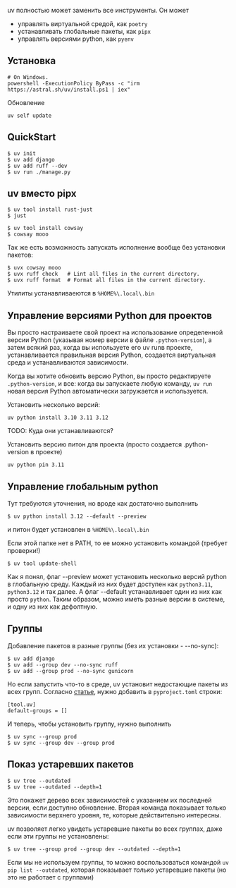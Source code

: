 uv полностью может заменить все инструменты. Он может

- управлять виртуальной средой, как `poetry`
- устанавливать глобальные пакеты, как `pipx`
- управлять версиями python, как `pyenv`

Установка
----------------

    # On Windows.
    powershell -ExecutionPolicy ByPass -c "irm https://astral.sh/uv/install.ps1 | iex"

Обновление

    uv self update


QuickStart
-----------------
    
    $ uv init
    $ uv add django
    $ uv add ruff --dev
    $ uv run ./manage.py

uv вместо pipx
-------------------

    $ uv tool install rust-just
    $ just
    
    $ uv tool install cowsay
    $ cowsay mooo

Так же есть возможность запускать исполнение вообще без установки пакетов:

    $ uvx cowsay mooo
    $ uvx ruff check   # Lint all files in the current directory.
    $ uvx ruff format  # Format all files in the current directory.

Утилиты устанавливаеются в `%HOME%\.local\.bin`

Управление версиями Python для проектов
-----------------

Вы просто настраиваете свой проект на использование определенной версии Python (указывая номер версии в файле `.python-version`), а затем всякий раз, когда вы используете его uv runв проекте, устанавливается правильная версия Python, создается виртуальная среда и устанавливаются зависимости. 

Когда вы хотите обновить версию Python, вы просто редактируете `.python-version`, и все: когда вы запускаете любую команду, `uv run` новая версия Python автоматически загружается и используется.

Установить несколько версий:

    uv python install 3.10 3.11 3.12

TODO: Куда они устанавливаются?

Установить версию питон для проекта (просто создается .python-version в проекте)

    uv python pin 3.11

Управление глобальным python
----------------------------------

Тут требуются уточнения, но вроде как достаточно выполнить

    $ uv python install 3.12 --default --preview

и питон будет установлен в `%HOME%\.local\.bin`

Если этой папке нет в PATH, то ее можно установить командой (требует проверки!)

    $ uv tool update-shell

Как я понял, флаг --preview может установить несколько версий python в глобальную среду. Каждый из них будет доступен как `python3.11`, `python3.12` и так далее.
А флаг --default устанавливает один из них как просто `python`. Таким образом, можно иметь разные версии в системе, и одну из них как дефолтную.

Группы
------------------

Добавление пакетов в разные группы (без их установки - --no-sync):

    $ uv add django
    $ uv add --group dev --no-sync ruff
    $ uv add --group prod --no-sync gunicorn

Но если запустить что-то в среде, uv установит недостающие пакеты из всех групп. Согласно [статье](https://www.loopwerk.io/articles/2024/python-uv-revisited/), нужно добавить в `pyproject.toml` строки:

    [tool.uv]
    default-groups = []

И теперь, чтобы установить группу, нужно выполнить

    $ uv sync --group prod
    $ uv sync --group dev --group prod

Показ устаревших пакетов
-------------------------

    $ uv tree --outdated
    $ uv tree --outdated --depth=1

Это покажет дерево всех зависимостей с указанием их последней версии, если доступно обновление. Вторая команда показывает только зависимости верхнего уровня, те, которые действительно интересны.

uv позволяет легко увидеть устаревшие пакеты во всех группах, даже если эти группы не установлены:

    $ uv tree --group prod --group dev --outdated --depth=1

Если мы не используем группы, то можно воспользоваться командой `uv pip list --outdated`, которая показывает *только* устаревшие пакеты (но это не работает с группами)

